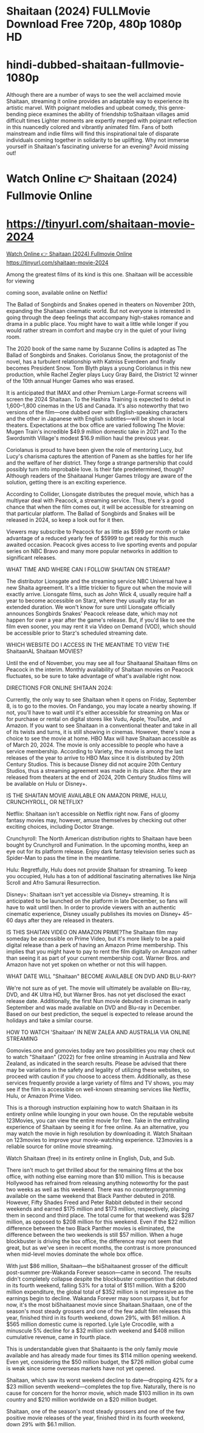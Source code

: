 # Shaitaan (2024) FULLMovie Download Free 720p, 480p 1080p HD
# hindi-dubbed-shaitaan-fullmovie-1080p

Although there are a number of ways to see the well acclaimed movie Shaitaan, streaming it online provides an adaptable way to experience its artistic marvel. With poignant melodies and upbeat comedy, this genre-bending piece examines the ability of friendship toShaitaan villages amid difficult times Lighter moments are expertly merged with poignant reflection in this nuancedly colored and vibrantly animated film. Fans of both mainstream and indie films will find this inspirational tale of disparate individuals coming together in solidarity to be uplifting. Why not immerse yourself in Shaitaan's fascinating universe for an evening? Avoid missing out!

# Watch Online 👉 Shaitaan (2024) Fullmovie Online

# https://tinyurl.com/shaitaan-movie-2024 

<a href="[url](https://tinyurl.com/shaitaan-movie-2024)">Watch Online 👉 Shaitaan (2024) Fullmovie Online</a> https://tinyurl.com/shaitaan-movie-2024 

Among the greatest films of its kind is this one. Shaitaan will be accessible for viewing


coming soon, available online on Netflix!

The Ballad of Songbirds and Snakes opened in theaters on November 20th, expanding the Shaitaan cinematic world. But not everyone is interested in going through the deep feelings that accompany high-stakes romance and drama in a public place. You might have to wait a little while longer if you would rather stream in comfort and maybe cry in the quiet of your living room.

The 2020 book of the same name by Suzanne Collins is adapted as The Ballad of Songbirds and Snakes. Coriolanus Snow, the protagonist of the novel, has a turbulent relationship with Katniss Everdeen and finally becomes President Snow. Tom Blyth plays a young Coriolanus in this new production, while Rachel Zegler plays Lucy Gray Baird, the District 12 winner of the 10th annual Hunger Games who was erased.

It is anticipated that IMAX and other Premium Large-Format screens will screen the 2024 Shaitaan. To the Hashira Training is expected to debut in 1,600–1,800 cinemas in the US and Canada. It's also noteworthy that two versions of the film—one dubbed over with English-speaking characters and the other in Japanese with English subtitles—will be shown in local theaters. Expectations at the box office are varied following The Movie: Mugen Train's incredible $49.9 million domestic take in 2021 and To the Swordsmith Village's modest $16.9 million haul the previous year.

Coriolanus is proud to have been given the role of mentoring Lucy, but Lucy's charisma captures the attention of Panem as she battles for her life and the welfare of her district. They forge a strange partnership that could possibly turn into improbable love. Is their fate predetermined, though? Although readers of the Shaitaanal Hunger Games trilogy are aware of the solution, getting there is an exciting experience.

According to Collider, Lionsgate distributes the prequel movie, which has a multiyear deal with Peacock, a streaming service. Thus, there's a good chance that when the film comes out, it will be accessible for streaming on that particular platform. The Ballad of Songbirds and Snakes will be released in 2024, so keep a look out for it then.

Viewers may subscribe to Peacock for as little as $599 per month or take advantage of a reduced yearly fee of $5999 to get ready for this much awaited occasion. Peacock gives access to live sporting events and popular series on NBC Bravo and many more popular networks in addition to significant releases.

WHAT TIME AND WHERE CAN I FOLLOW SHAITAN ON STREAM?

The distributor Lionsgate and the streaming service NBC Universal have a new Shaita agreement. It's a little trickier to figure out when the movie will exactly arrive. Lionsgate films, such as John Wick 4, usually require half a year to become accessible on Starz, where they usually stay for an extended duration. We won't know for sure until Lionsgate officially announces Songbirds Snakes' Peacock release date, which may not happen for over a year after the game's release. But, if you'd like to see the film even sooner, you may rent it via Video on Demand (VOD), which should be accessible prior to Starz's scheduled streaming date.

WHICH WEBSITE DO I ACCESS IN THE MEANTIME TO VIEW THE ShaitaanAL Shaitaan MOVIES?

Until the end of November, you may see all four Shaitaanal Shaitaan films on Peacock in the interim. Monthly availability of Shaitaan movies on Peacock fluctuates, so be sure to take advantage of what's available right now.

DIRECTIONS FOR ONLINE SHITAAN 2024:

Currently, the only way to see Shaitaan when it opens on Friday, September 8, is to go to the movies. On Fandango, you may locate a nearby showing. If not, you'll have to wait until it's either accessible for streaming on Max or for purchase or rental on digital stores like Vudu, Apple, YouTube, and Amazon. If you want to see Shaitaan in a conventional theater and take in all of its twists and turns, it is still showing in cinemas. However, there's now a choice to see the movie at home. HBO Max will have Shaitaan accessible as of March 20, 2024. The movie is only accessible to people who have a service membership. According to Variety, the movie is among the last releases of the year to arrive to HBO Max since it is distributed by 20th Century Studios. This is because Disney did not acquire 20th Century Studios, thus a streaming agreement was made in its place. After they are released from theaters at the end of 2024, 20th Century Studios films will be available on Hulu or Disney+.

IS THE SHAITAN MOVIE AVAILABLE ON AMAZON PRIME, HULU, CRUNCHYROLL, OR NETFLIX?

Netflix: Shaitaan isn't accessible on Netflix right now. Fans of gloomy fantasy movies may, however, amuse themselves by checking out other exciting choices, including Doctor Strange.

Crunchyroll: The North American distribution rights to Shaitaan have been bought by Crunchyroll and Funimation. In the upcoming months, keep an eye out for its platform release. Enjoy dark fantasy television series such as Spider-Man to pass the time in the meantime.

Hulu: Regretfully, Hulu does not provide Shaitaan for streaming. To keep you occupied, Hulu has a ton of additional fascinating alternatives like Ninja Scroll and Afro Samurai Resurrection.

Disney+: Shaitaan isn't yet accessible via Disney+ streaming. It is anticipated to be launched on the platform in late December, so fans will have to wait until then. In order to provide viewers with an authentic cinematic experience, Disney usually publishes its movies on Disney+ 45–60 days after they are released in theaters.

IS THIS SHAITAN VIDEO ON AMAZON PRIME?The Shaitaan film may someday be accessible on Prime Video, but it's more likely to be a paid digital release than a perk of having an Amazon Prime membership. This implies that you might have to pay to rent the film digitally on Amazon rather than seeing it as part of your current membership cost. Warner Bros. and Amazon have not yet spoken on whether or not this will happen.

WHAT DATE WILL "Shaitaan" BECOME AVAILABLE ON DVD AND BLU-RAY?

We're not sure as of yet. The movie will ultimately be available on Blu-ray, DVD, and 4K Ultra HD, but Warner Bros. has not yet disclosed the exact release date. Additionally, the first Nun movie debuted in cinemas in early September and was made available on DVD and Blu-ray in December. Based on our best prediction, the sequel is expected to release around the holidays and take a similar course.

HOW TO WATCH 'Shaitaan' IN NEW ZALEA AND AUSTRALIA VIA ONLINE STREAMING

Gomovies.one and gomovies.today are two possibilities you may check out to watch "Shaitaan" (2022) for free online streaming in Australia and New Zealand, as indicated in the search results. Please be advised that there may be variations in the safety and legality of utilizing these websites, so proceed with caution if you choose to access them. Additionally, as these services frequently provide a large variety of films and TV shows, you may see if the film is accessible on well-known streaming services like Netflix, Hulu, or Amazon Prime Video.

This is a thorough instruction explaining how to watch Shaitaan in its entirety online while lounging in your own house. On the reputable website 123Movies, you can view the entire movie for free. Take in the enthralling experience of Shaitaan by seeing it for free online. As an alternative, you may watch the movie in high resolution by downloading it. Watch Shaitaan on 123movies to improve your movie-watching experience. 123movies is a reliable source for online movie streaming.

Watch Shaitaan (free) in its entirety online in English, Dub, and Sub.


There isn't much to get thrilled about for the remaining films at the box office, with nothing else earning more than $10 million. This is because Hollywood has refrained from releasing anything noteworthy for the past two weeks as well as this weekend. There was no counterprogramming available on the same weekend that Black Panther debuted in 2018. However, Fifty Shades Freed and Peter Rabbit debuted in their second weekends and earned $175 million and $173 million, respectively, placing them in second and third place. The total cume for that weekend was $287 million, as opposed to $208 million for this weekend. Even if the $22 million difference between the two Black Panther movies is eliminated, the difference between the two weekends is still $57 million. When a huge blockbuster is driving the box office, the difference may not seem that great, but as we've seen in recent months, the contrast is more pronounced when mid-level movies dominate the whole box office.

With just $86 million, Shaitaan—the biShaitaanest grosser of the difficult post-summer pre-Wakanda Forever season—came in second. The results didn't completely collapse despite the blockbuster competition that debuted in its fourth weekend, falling 53% for a total of $151 million. With a $200 million expenditure, the global total of $352 million is not impressive as the earnings begin to decline. Wakanda Forever may soon surpass it, but for now, it's the most biShaitaanest movie since Shaitaan.Shaitaan, one of the season's most steady grossers and one of the few adult film releases this year, finished third in its fourth weekend, down 29%, with $61 million. A $565 million domestic cume is reported. Lyle Lyle Crocodile, with a minuscule 5% decline for a $32 million sixth weekend and $408 million cumulative revenue, came in fourth place.

This is understandable given that Shaitaanto is the only family movie available and has already made four times its $114 million opening weekend. Even yet, considering the $50 million budget, the $726 million global cume is weak since some overseas markets have not yet opened.

Shaitaan, which saw its worst weekend decline to date—dropping 42% for a $23 million seventh weekend—completes the top five. Naturally, there is no cause for concern for the horror movie, which made $103 million in its own country and $210 million worldwide on a $20 million budget.

Shaitaan, one of the season's most steady grossers and one of the few positive movie releases of the year, finished third in its fourth weekend, down 29% with $6.1 million.
